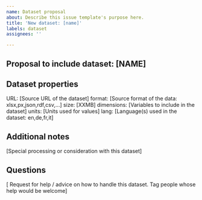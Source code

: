 ```yaml
---
name: Dataset proposal
about: Describe this issue template's purpose here.
title: 'New dataset: [name]'
labels: dataset
assignees: ''

---
```


## Proposal to include dataset: [NAME]

## Dataset properties

URL: [Source URL of the dataset]
format: [Source format of the data: xlsx,px,json,rdf,csv,...]
size: [XXMB]
dimensions: [Variables to include in the dataset]
units: [Units used for values]
lang: [Language(s) used in the dataset: en,de,fr,it]

## Additional notes

[Special processing or consideration with this dataset]

## Questions

[ Request for help / advice on how to handle this dataset. Tag people whose help would be welcome]
